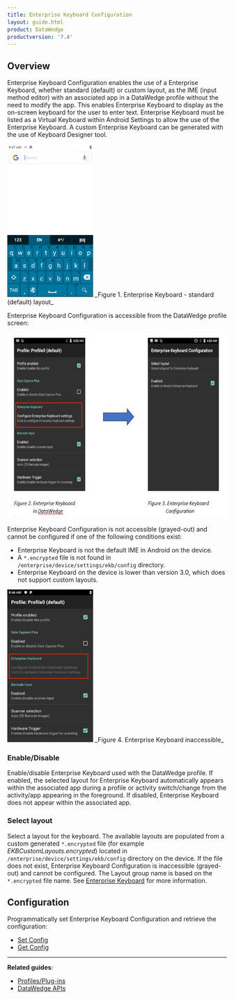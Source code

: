 ```yaml
---
title: Enterprise Keyboard Configuration
layout: guide.html
product: DataWedge
productversion: '7.4'
---
```


## Overview
Enterprise Keyboard Configuration enables the use of a Enterprise Keyboard, whether standard (default) or custom layout, as the IME (input method editor) with an associated app in a DataWedge profile without the need to modify the app. This enables Enterprise Keyboard to display as the on-screen keyboard for the user to enter text. Enterprise Keyboard must be listed as a Virtual Keyboard within Android Settings to allow the use of the Enterprise Keyboard. A custom Enterprise Keyboard can be generated with the use of Keyboard Designer tool.

<img style="height:350px" src="generic-ekb-layout.png"/>
_Figure 1. Enterprise Keyboard - standard (default) layout_             
<br>

Enterprise Keyboard Configuration is accessible from the DataWedge profile screen:

<img style="height:425px" src="dw-ekb.jpg"/>
<br>

Enterprise Keyboard Configuration is not accessible (grayed-out) and cannot be configured if one of the following conditions exist:
* Enterprise Keyboard is not the default IME in Android on the device.  
* A `*.encrypted` file is not found in `/enterprise/device/settings/ekb/config` directory. 
* Enterprise Keyboard on the device is lower than version 3.0, which does not support custom layouts. 

<img style="height:350px" src="ekb-grayed-out.png"/>
_Figure 4. Enterprise Keyboard inaccessible_
<br> 

### Enable/Disable  
Enable/disable Enterprise Keyboard used with the DataWedge profile. If enabled, the selected layout for Enterprise Keyboard automatically appears within the associated app during a profile or activity switch/change from the activity/app appearing in the foreground. If disabled, Enterprise Keyboard does not appear within the associated app. 

### Select layout 
Select a layout for the keyboard. The available layouts are populated from a custom generated `*.encrypted` file (for example _EKBCustomLayouts.encrypted_) located in `/enterprise/device/settings/ekb/config` directory on the device. If the file does not exist, Enterprise Keyboard Configuration is inaccessible (grayed-out) and cannot be configured. The Layout group name is based on the `*.encrypted` file name. See [Enterprise Keyboard](https://techdocs.zebra.com/enterprise-keyboard/latest/guide/settings) for more information. 


## Configuration

Programmatically set Enterprise Keyboard Configuration and retrieve the configuration:

* [Set Config](../../api/setconfig)
* [Get Config](../../api/getconfig/#getenterprisekeyboardconfiguration)

------

**Related guides**:

* [Profiles/Plug-ins](../../profiles)
* [DataWedge APIs](../../api) 

